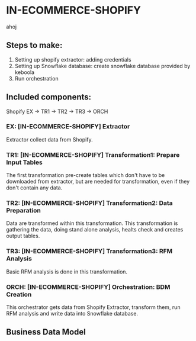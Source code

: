 # IN-ECOMMERCE-SHOPIFY
ahoj


## Steps to make:
1. Setting up shopify extractor: adding credentials
2. Setting up Snowflake database: create snowflake database provided by keboola
3. Run orchestration

## Included components:

Shopify EX -> TR1 -> TR2 -> TR3 -> ORCH


### EX: [IN-ECOMMERCE-SHOPIFY] Extractor
Extractor collect data from Shopify.


### TR1: [IN-ECOMMERCE-SHOPIFY] Transformation1: Prepare Input Tables
The first transformation pre-create tables which don't have to be downloaded from extractor, but are needed for transformation, even if they don't contain any data.


### TR2: [IN-ECOMMERCE-SHOPIFY] Transformation2: Data Preparation
Data are transformed within this transformation. This transformation is gathering the data, doing stand alone analysis, healts check and creates output tables.

### TR3: [IN-ECOMMERCE-SHOPIFY] Transformation3: RFM Analysis
Basic RFM analysis is done in this transformation.

### ORCH: [IN-ECOMMERCE-SHOPIFY] Orchestration: BDM Creation
This orchestrator gets data from Shopify Extractor, transform them, run RFM analysis and write data into Snowflake database. 

## Business Data Model



